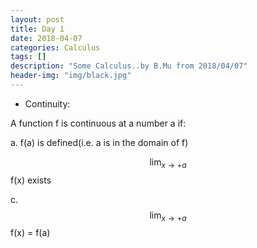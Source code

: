 ```yaml
---
layout: post
title: Day 1
date: 2018-04-07
categories: Calculus
tags: []
description: "Some Calculus..by B.Mu from 2018/04/07"
header-img: "img/black.jpg"
---
```


- Continuity:

A function f is continuous at a number a if:

a. f(a) is defined(i.e. a is in the domain of f)

$$\lim_{x\to + a}$$ f(x) exists

c. $$\lim_{x\to + a}$$f(x) = f(a)

        

